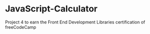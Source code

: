 # JavaScript-Calculator
Project 4 to earn the Front End Development Libraries certification of freeCodeCamp
